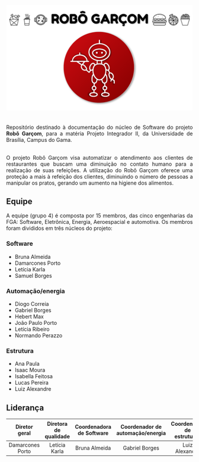 
<div align="center"><img src="../imagens/capa.png" width="820" ></div><br>
<figcaption align='center'>
</figcaption>
<br>


<div align="justify">Repositório destinado à documentação do núcleo de Software do projeto <b>Robô Garçom</b>, para a matéria Projeto Integrador II, da Universidade de Brasília, Campus do Gama.
<br><br>

O projeto Robô Garçom visa automatizar o atendimento aos clientes de restaurantes que buscam uma diminuição no contato humano para a realização de suas refeições. A utilização do Robô Garçom oferece uma proteção a mais à refeição dos clientes, diminuindo o número de pessoas a manipular os pratos, gerando um aumento na higiene dos alimentos.
<br></div>

## Equipe

<div align="justify">A equipe (grupo 4) é composta por 15 membros, das cinco engenharias da FGA: Software, Eletrônica, Energia, Aeroespacial e automotiva. Os membros foram divididos em três núcleos do projeto:<br></div>

### Software

- Bruna Almeida
- Damarcones Porto
- Letícia Karla
- Samuel Borges

### Automação/energia

- Diogo Correia
- Gabriel Borges
- Hebert Max
- João Paulo Porto
- Letícia Ribeiro
- Normando Perazzo

### Estrutura

- Ana Paula
- Isaac Moura
- Isabella Feitosa
- Lucas Pereira
- Luiz Alexandre

## Liderança

|Diretor geral|Diretora de qualidade|Coordenadora de Software|Coordenador de automação/energia|Coordenador de estruturas|
|:-----------:|:--------------------:|:---------------------:|:------------------------------:|:-----------------------:|
|Damarcones Porto|Letícia Karla|Bruna Almeida|Gabriel Borges|Luiz Alexandre|